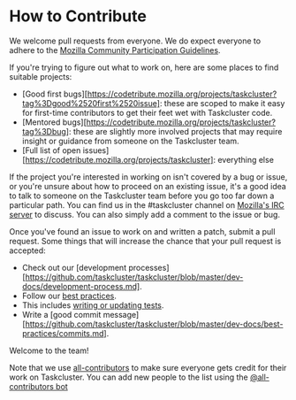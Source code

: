# How to Contribute

We welcome pull requests from everyone. We do expect everyone to adhere to the [Mozilla Community Participation Guidelines][participation].

If you're trying to figure out what to work on, here are some places to find suitable projects: 
* [Good first bugs][https://codetribute.mozilla.org/projects/taskcluster?tag%3Dgood%2520first%2520issue]: these are scoped to make it easy for first-time contributors to get their feet wet with Taskcluster code.
* [Mentored bugs][https://codetribute.mozilla.org/projects/taskcluster?tag%3Dbug]: these are slightly more involved projects that may require insight or guidance from someone on the Taskcluster team.
* [Full list of open issues][https://codetribute.mozilla.org/projects/taskcluster]: everything else

If the project you're interested in working on isn't covered by a bug or issue, or you're unsure about how to proceed on an existing issue, it's a good idea to talk to someone on the Taskcluster team before you go too far down a particular path. You can find us in the #taskcluster channel on [Mozilla's IRC server][irc] to discuss. You can also simply add a comment to the issue or bug.

Once you've found an issue to work on and written a patch, submit a pull request. Some things that will increase the chance that your pull request is accepted:

* Check out our [development processes][https://github.com/taskcluster/taskcluster/blob/master/dev-docs/development-process.md].
* Follow our [best practices][bestpractices].
* This includes [writing or updating tests][testing].
* Write a [good commit message][https://github.com/taskcluster/taskcluster/blob/master/dev-docs/best-practices/commits.md].

Welcome to the team!

Note that we use [all-contributors][all-contributors] to make sure everyone gets credit for their work on Taskcluster.
You can add new people to the list using the [@all-contributors bot][all-contributors-bot]

[participation]: https://www.mozilla.org/en-US/about/governance/policies/participation/
[issues]: ../../issues
[bugsahoy]: https://www.joshmatthews.net/bugsahoy/?taskcluster=1
[goodfirstbug]: http://www.joshmatthews.net/bugsahoy/?taskcluster=1&simple=1
[irc]: https://wiki.mozilla.org/IRC
[bestpractices]: dev-docs/best-practices
[developmentprocesses]: dev-docs/development-processes
[testing]: dev-docs/best-practices/testing.md
[commit]: dev-docs/best-practices/commit.md
[all-contributors]: https://allcontributors.org/
[all-contributors-bot]: https://allcontributors.org/docs/en/bot/usage
